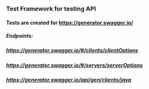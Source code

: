 ### Test Framework for testing API 

#### Tests are created for https://generator.swagger.io/

##### Endpoints:
##### https://generator.swagger.io/#/clients/clientOptions
##### https://generator.swagger.io/#/servers/serverOptions
##### https://generator.swagger.io/api/gen/clients/java
